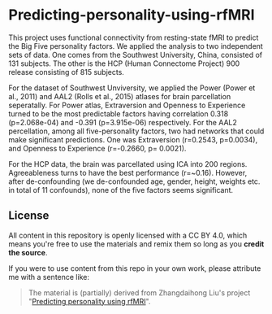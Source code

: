 # Predicting-personality-using-rfMRI


This project uses functional connectivity from resting-state fMRI to predict the Big Five personality factors. We applied the analysis to two independent sets of data. One comes from the Southwest University, China, consisted of 131 subjects. The other is the HCP (Human Connectome Project) 900 release consisting of 815 subjects. 

For the dataset of Southwest Unviversity, we applied the Power (Power et al., 2011) and AAL2 (Rolls et al., 2015) atlases for brain parcellation seperatally. For Power atlas, Extraversion and Openness to Experience turned to be the most predictable factors having correlation 0.318 (p=2.068e-04) and -0.391 (p=3.915e-06) respectively. For the AAL2 percellation, among all five-personality factors, two had networks that could make significant predictions. One was Extraversion (r=0.2543, p=0.0034), and Openness to Experience (r=-0.2660, p= 0.0021).

For the HCP data, the brain was parcellated using ICA into 200 regions. Agreeableness turns to have the best performance (r=~0.16). However, after de-confounding (we de-confounded age, gender, height, weights etc. in total of 11 confounds), none of the five factors seems significant.


## License
All content in this repository is openly licensed with a CC BY 4.0, which means you're free to use the materials and remix them so long as you **credit the source**.

If you were to use content from this repo in your own work, please attribute me with a sentence like: 
> The material is (partially) derived from Zhangdaihong Liu's project "[Predicting personality using rfMRI](https://github.com/lzdh/Predicting-personality-using-rfMRI)".

